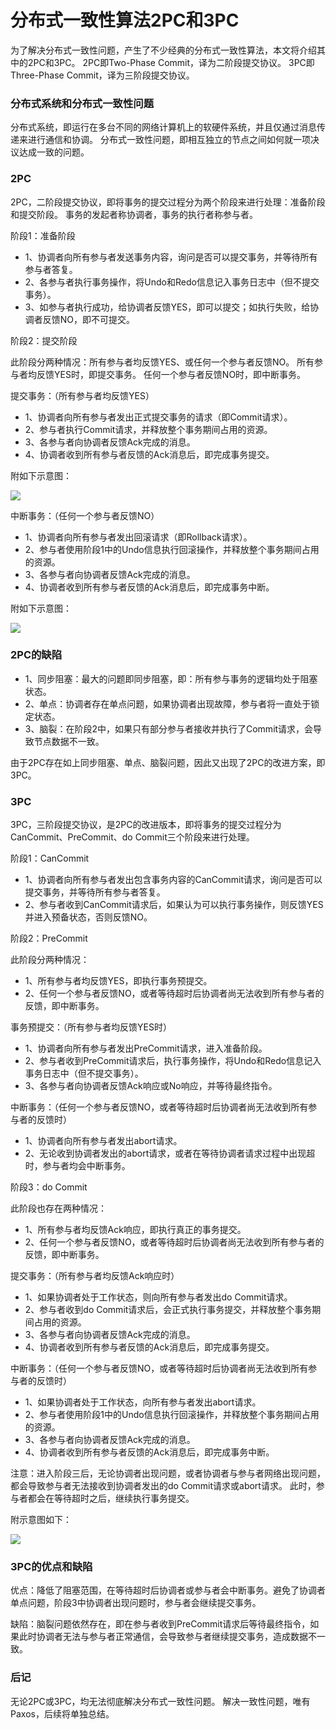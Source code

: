 # 分布式一致性算法2PC和3PC

为了解决分布式一致性问题，产生了不少经典的分布式一致性算法，本文将介绍其中的2PC和3PC。
2PC即Two-Phase Commit，译为二阶段提交协议。
3PC即Three-Phase Commit，译为三阶段提交协议。

### 分布式系统和分布式一致性问题

分布式系统，即运行在多台不同的网络计算机上的软硬件系统，并且仅通过消息传递来进行通信和协调。
分布式一致性问题，即相互独立的节点之间如何就一项决议达成一致的问题。

### 2PC

2PC，二阶段提交协议，即将事务的提交过程分为两个阶段来进行处理：准备阶段和提交阶段。
事务的发起者称协调者，事务的执行者称参与者。

阶段1：准备阶段
* 1、协调者向所有参与者发送事务内容，询问是否可以提交事务，并等待所有参与者答复。
* 2、各参与者执行事务操作，将Undo和Redo信息记入事务日志中（但不提交事务）。
* 3、如参与者执行成功，给协调者反馈YES，即可以提交；如执行失败，给协调者反馈NO，即不可提交。

阶段2：提交阶段

此阶段分两种情况：所有参与者均反馈YES、或任何一个参与者反馈NO。
所有参与者均反馈YES时，即提交事务。
任何一个参与者反馈NO时，即中断事务。

提交事务：（所有参与者均反馈YES）
* 1、协调者向所有参与者发出正式提交事务的请求（即Commit请求）。
* 2、参与者执行Commit请求，并释放整个事务期间占用的资源。
* 3、各参与者向协调者反馈Ack完成的消息。
* 4、协调者收到所有参与者反馈的Ack消息后，即完成事务提交。

附如下示意图：

![](Commit.png)

中断事务：（任何一个参与者反馈NO）
* 1、协调者向所有参与者发出回滚请求（即Rollback请求）。
* 2、参与者使用阶段1中的Undo信息执行回滚操作，并释放整个事务期间占用的资源。
* 3、各参与者向协调者反馈Ack完成的消息。
* 4、协调者收到所有参与者反馈的Ack消息后，即完成事务中断。

附如下示意图：

![](Rollback.png)

### 2PC的缺陷

* 1、同步阻塞：最大的问题即同步阻塞，即：所有参与事务的逻辑均处于阻塞状态。
* 2、单点：协调者存在单点问题，如果协调者出现故障，参与者将一直处于锁定状态。
* 3、脑裂：在阶段2中，如果只有部分参与者接收并执行了Commit请求，会导致节点数据不一致。

由于2PC存在如上同步阻塞、单点、脑裂问题，因此又出现了2PC的改进方案，即3PC。

### 3PC

3PC，三阶段提交协议，是2PC的改进版本，即将事务的提交过程分为CanCommit、PreCommit、do Commit三个阶段来进行处理。

阶段1：CanCommit
* 1、协调者向所有参与者发出包含事务内容的CanCommit请求，询问是否可以提交事务，并等待所有参与者答复。
* 2、参与者收到CanCommit请求后，如果认为可以执行事务操作，则反馈YES并进入预备状态，否则反馈NO。

阶段2：PreCommit

此阶段分两种情况：
* 1、所有参与者均反馈YES，即执行事务预提交。
* 2、任何一个参与者反馈NO，或者等待超时后协调者尚无法收到所有参与者的反馈，即中断事务。

事务预提交：（所有参与者均反馈YES时）
* 1、协调者向所有参与者发出PreCommit请求，进入准备阶段。
* 2、参与者收到PreCommit请求后，执行事务操作，将Undo和Redo信息记入事务日志中（但不提交事务）。
* 3、各参与者向协调者反馈Ack响应或No响应，并等待最终指令。

中断事务：（任何一个参与者反馈NO，或者等待超时后协调者尚无法收到所有参与者的反馈时）
* 1、协调者向所有参与者发出abort请求。
* 2、无论收到协调者发出的abort请求，或者在等待协调者请求过程中出现超时，参与者均会中断事务。

阶段3：do Commit

此阶段也存在两种情况：
* 1、所有参与者均反馈Ack响应，即执行真正的事务提交。
* 2、任何一个参与者反馈NO，或者等待超时后协调者尚无法收到所有参与者的反馈，即中断事务。

提交事务：（所有参与者均反馈Ack响应时）
* 1、如果协调者处于工作状态，则向所有参与者发出do Commit请求。
* 2、参与者收到do Commit请求后，会正式执行事务提交，并释放整个事务期间占用的资源。
* 3、各参与者向协调者反馈Ack完成的消息。
* 4、协调者收到所有参与者反馈的Ack消息后，即完成事务提交。

中断事务：（任何一个参与者反馈NO，或者等待超时后协调者尚无法收到所有参与者的反馈时）
* 1、如果协调者处于工作状态，向所有参与者发出abort请求。
* 2、参与者使用阶段1中的Undo信息执行回滚操作，并释放整个事务期间占用的资源。
* 3、各参与者向协调者反馈Ack完成的消息。
* 4、协调者收到所有参与者反馈的Ack消息后，即完成事务中断。

注意：进入阶段三后，无论协调者出现问题，或者协调者与参与者网络出现问题，都会导致参与者无法接收到协调者发出的do Commit请求或abort请求。
此时，参与者都会在等待超时之后，继续执行事务提交。

附示意图如下：

![](3PC.png)

### 3PC的优点和缺陷

优点：降低了阻塞范围，在等待超时后协调者或参与者会中断事务。避免了协调者单点问题，阶段3中协调者出现问题时，参与者会继续提交事务。

缺陷：脑裂问题依然存在，即在参与者收到PreCommit请求后等待最终指令，如果此时协调者无法与参与者正常通信，会导致参与者继续提交事务，造成数据不一致。

### 后记

无论2PC或3PC，均无法彻底解决分布式一致性问题。
解决一致性问题，唯有Paxos，后续将单独总结。





